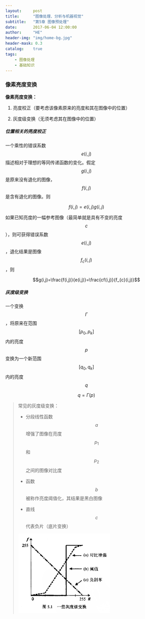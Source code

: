 ```yaml
---
layout:     post
title:      "图像处理、分析与机器视觉"
subtitle:   "第5章 图像预处理"
date:       2017-06-04 12:00:00
author:     "HE"
header-img: "img/home-bg.jpg"
header-mask: 0.3
catalog:    true
tags:
    - 图像处理
    - 基础知识
---
```


### 像素亮度变换

**像素亮度变换：**

1. 亮度校正（要考虑该像素原来的亮度和其在图像中的位置）

2. 灰度级变换（无须考虑其在图像中的位置）

##### 位置相关的亮度校正

一个乘性的错误系数$$e(i,j)$$描述相对于理想的等同传递函数的变化。假定$$g(i,j)$$是原来没有退化的图像，$$f(i,j)$$是含有退化的图像。则

$$f(i,j)=e(i,j)g(i,j)$$

如果已知亮度的一幅参考图像（最简单就是具有不变的亮度$$c$$），则可获得错误系数$$e(i,j)$$，退化结果是图像$$f_{c}(i,j)$$，则

$$g(i,j)=\frac{f(i,j)}{e(i,j)}=\frac{cf(i,j)}{f_{c}(i,j)}$$

##### 灰度级变换

一个变换$$\Gamma$$，将原来在范围$$[p_{0},p_{k}]$$内的亮度$$p$$变换为一个新范围$$[q_{0},q_{k}]$$内的亮度$$q$$

$$q=\Gamma(p)$$

> 常见的灰度级变换：
>
> * 分段线性函数$$a$$增强了图像在亮度$$p_{1}$$和$$p_{2}$$之间的图像对比度
>
> * 函数$$b$$被称作亮度阈值化，其结果是黑白图像
>
> * 直线$$c$$代表负片（底片变换）
>
> ![常见的灰度级变换](/img/image-processing/gray-level-transformation.png)